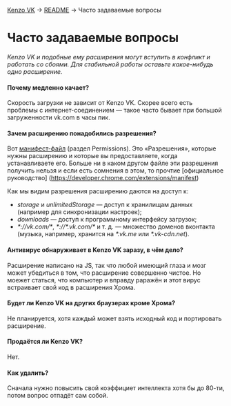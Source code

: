 [Kenzo VK](../) → [README](../README.md) → Часто задаваемые вопросы

Часто задаваемые вопросы
==========================

_Kenzo VK и подобные ему расширения могут вступить в конфликт и работать со сбоями. Для стабильной работы оставьте какое-нибудь одно расширение._

<!--
#### Почему глючит/не работает?
Хм, сложный вопрос, прям так и не сообразишь. Для описания проблемы нужно употрибить чуть больше больше слов, желательно содержательных, чтобы разработчик понял о чём речь и смог воспроизвести баг у себя.
-->

#### Почему медленно качает?
Скорость загрузки не зависит от Kenzo VK. Скорее всего есть проблемы с интернет-соединением — такое часто бывает при большой загруженности vk.com в часы пик.

#### Зачем расширению понадобились разрешения?
Вот [манифест-файл](../static/manifefst.json) (раздел Permissions). Это «Разрешения», которые нужны расширению и которые вы предоставляете, когда устанавливаете его. Больше ни в каком другом файле эти разрешения получить нельзя и если есть сомнения в этом, то прочтие [официальное руководство] (https://developer.chrome.com/extensions/manifest)

Как мы видим разрешения расширению даются на доступ к:

* _storage_ и _unlimitedStorage_ — доступ к хранилищам данных (например для синхронизации настроек);
* _downloads_ — доступ к программному интерфейсу загрузок;
* _\*://vk.com/*_, _\*://\*.vk.com/*_ и т. д. — множество доменов вконтакта (музыка, например, хранится на _\*.vk.me_ или _\*.vk-cdn.net_).

#### Антивирус обнаруживает в Kenzo VK заразу, в чём дело?
Расширение написано на JS, так что любой имеющий глаза и мозг может убедиться в том, что расширение совершенно чистое. Но моежет статься, что компьютер и вправду раражён и этот вирус встраивает свой код в расширения Хрома.

#### Будет ли Kenzo VK на других браузерах кроме Хрома?
Не планируется, хотя каждый может взять исходный код и портировать расширение.

#### Продаётся ли Kenzo VK?
Нет.

#### Как удалить?
Сначала нужно повысить свой коэффициет интеллекта хотя бы до 80-ти, потом вопрос отпадёт сам собой.
